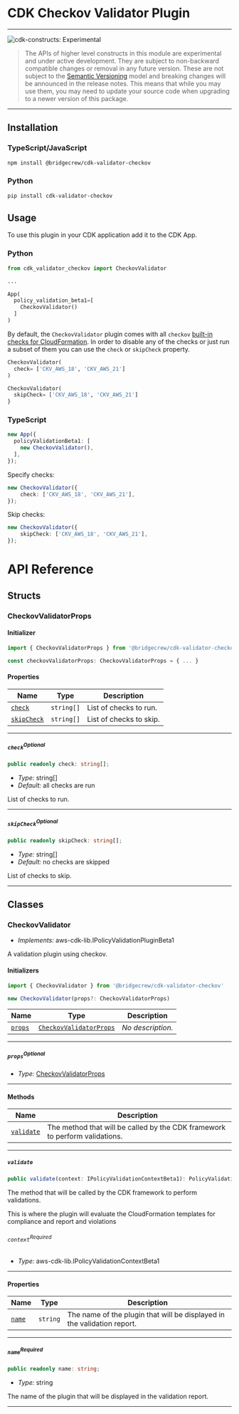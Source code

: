 # CDK Checkov Validator Plugin

<!--BEGIN STABILITY BANNER-->

---

![cdk-constructs: Experimental](https://img.shields.io/badge/cdk--constructs-experimental-important.svg?style=for-the-badge)

> The APIs of higher level constructs in this module are experimental and under active development.
> They are subject to non-backward compatible changes or removal in any future version. These are
> not subject to the [Semantic Versioning](https://semver.org/) model and breaking changes will be
> announced in the release notes. This means that while you may use them, you may need to update
> your source code when upgrading to a newer version of this package.
---

<!--END STABILITY BANNER-->

## Installation

### TypeScript/JavaScript

```bash
npm install @bridgecrew/cdk-validator-checkov
```

### Python

```bash
pip install cdk-validator-checkov
```

## Usage

To use this plugin in your CDK application add it to the CDK App.

### Python

```python
from cdk_validator_checkov import CheckovValidator

...

App(
  policy_validation_beta1=[
    CheckovValidator()
  ]
)
```

By default, the `CheckovValidator` plugin comes with all `checkov`
[built-in checks for CloudFormation](https://www.checkov.io/5.Policy%20Index/cloudformation.html).
In order to disable any of the checks or just run a subset of them you can use the `check` or `skipCheck` property.

```python
CheckovValidator(
  check= ['CKV_AWS_18', 'CKV_AWS_21']
)
```

```python
CheckovValidator(
  skipCheck= ['CKV_AWS_18', 'CKV_AWS_21']
}
```


### TypeScript

```ts
new App({
  policyValidationBeta1: [
    new CheckovValidator(),
  ],
});
```

Specify checks:

```ts
new CheckovValidator({
    check: ['CKV_AWS_18', 'CKV_AWS_21'],
});
```

Skip checks:

```ts
new CheckovValidator({
    skipCheck: ['CKV_AWS_18', 'CKV_AWS_21'],
});
```

# API Reference <a name="API Reference" id="api-reference"></a>


## Structs <a name="Structs" id="Structs"></a>

### CheckovValidatorProps <a name="CheckovValidatorProps" id="@bridgecrew/cdk-validator-checkov.CheckovValidatorProps"></a>

#### Initializer <a name="Initializer" id="@bridgecrew/cdk-validator-checkov.CheckovValidatorProps.Initializer"></a>

```typescript
import { CheckovValidatorProps } from '@bridgecrew/cdk-validator-checkov'

const checkovValidatorProps: CheckovValidatorProps = { ... }
```

#### Properties <a name="Properties" id="Properties"></a>

| **Name** | **Type** | **Description** |
| --- | --- | --- |
| <code><a href="#@bridgecrew/cdk-validator-checkov.CheckovValidatorProps.property.check">check</a></code> | <code>string[]</code> | List of checks to run. |
| <code><a href="#@bridgecrew/cdk-validator-checkov.CheckovValidatorProps.property.skipCheck">skipCheck</a></code> | <code>string[]</code> | List of checks to skip. |

---

##### `check`<sup>Optional</sup> <a name="check" id="@bridgecrew/cdk-validator-checkov.CheckovValidatorProps.property.check"></a>

```typescript
public readonly check: string[];
```

- *Type:* string[]
- *Default:* all checks are run

List of checks to run.

---

##### `skipCheck`<sup>Optional</sup> <a name="skipCheck" id="@bridgecrew/cdk-validator-checkov.CheckovValidatorProps.property.skipCheck"></a>

```typescript
public readonly skipCheck: string[];
```

- *Type:* string[]
- *Default:* no checks are skipped

List of checks to skip.

---

## Classes <a name="Classes" id="Classes"></a>

### CheckovValidator <a name="CheckovValidator" id="@bridgecrew/cdk-validator-checkov.CheckovValidator"></a>

- *Implements:* aws-cdk-lib.IPolicyValidationPluginBeta1

A validation plugin using checkov.

#### Initializers <a name="Initializers" id="@bridgecrew/cdk-validator-checkov.CheckovValidator.Initializer"></a>

```typescript
import { CheckovValidator } from '@bridgecrew/cdk-validator-checkov'

new CheckovValidator(props?: CheckovValidatorProps)
```

| **Name** | **Type** | **Description** |
| --- | --- | --- |
| <code><a href="#@bridgecrew/cdk-validator-checkov.CheckovValidator.Initializer.parameter.props">props</a></code> | <code><a href="#@bridgecrew/cdk-validator-checkov.CheckovValidatorProps">CheckovValidatorProps</a></code> | *No description.* |

---

##### `props`<sup>Optional</sup> <a name="props" id="@bridgecrew/cdk-validator-checkov.CheckovValidator.Initializer.parameter.props"></a>

- *Type:* <a href="#@bridgecrew/cdk-validator-checkov.CheckovValidatorProps">CheckovValidatorProps</a>

---

#### Methods <a name="Methods" id="Methods"></a>

| **Name** | **Description** |
| --- | --- |
| <code><a href="#@bridgecrew/cdk-validator-checkov.CheckovValidator.validate">validate</a></code> | The method that will be called by the CDK framework to perform validations. |

---

##### `validate` <a name="validate" id="@bridgecrew/cdk-validator-checkov.CheckovValidator.validate"></a>

```typescript
public validate(context: IPolicyValidationContextBeta1): PolicyValidationPluginReportBeta1
```

The method that will be called by the CDK framework to perform validations.

This is where the plugin will evaluate the CloudFormation
templates for compliance and report and violations

###### `context`<sup>Required</sup> <a name="context" id="@bridgecrew/cdk-validator-checkov.CheckovValidator.validate.parameter.context"></a>

- *Type:* aws-cdk-lib.IPolicyValidationContextBeta1

---


#### Properties <a name="Properties" id="Properties"></a>

| **Name** | **Type** | **Description** |
| --- | --- | --- |
| <code><a href="#@bridgecrew/cdk-validator-checkov.CheckovValidator.property.name">name</a></code> | <code>string</code> | The name of the plugin that will be displayed in the validation report. |

---

##### `name`<sup>Required</sup> <a name="name" id="@bridgecrew/cdk-validator-checkov.CheckovValidator.property.name"></a>

```typescript
public readonly name: string;
```

- *Type:* string

The name of the plugin that will be displayed in the validation report.

---




